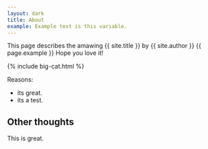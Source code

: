 ```yaml
---
layout: dark
title: About
example: Example test is this variable.
---
```


This page describes the amawing {{ site.title }} by {{ site.author }}
{{ page.example }}
Hope you love it!

{%  include big-cat.html %}

Reasons:
- its great.
- its a test.

## Other thoughts

This is great.
